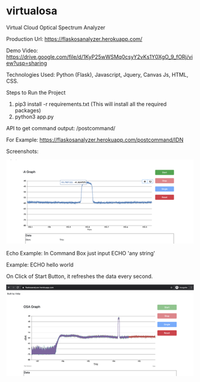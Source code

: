 # virtualosa
Virtual Cloud Optical Spectrum Analyzer

Production Url: https://flaskosanalyzer.herokuapp.com/

Demo Video: https://drive.google.com/file/d/1KyP25wWSMq0csyY2vKs1Y0XgO_9_fORj/view?usp=sharing

Technologies Used: Python (Flask), Javascript, Jquery, Canvas Js, HTML, CSS.

Steps to Run the Project

1. pip3 install -r requirements.txt (This will install all the required packages)
2. python3 app.py

API to get command output: /postcommand/<Command>
  
  For Example: https://flaskosanalyzer.herokuapp.com/postcommand/IDN
 
Screenshots:

![Single Trace](tracegraph.png)

Echo Example: In Command Box just input ECHO 'any string'

Example: ECHO hello world

On Click of Start Button, it refreshes the data every second.

![Start](on_start.png)


